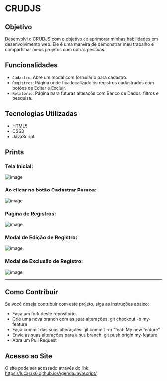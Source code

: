 # CRUDJS

## Objetivo
Desenvolvi o CRUDJS  com o objetivo de aprimorar minhas habilidades em desenvolvimento web. 
Ele é uma maneira de demonstrar meu trabalho e compartilhar meus projetos com outras pessoas.

## Funcionalidades
- `Cadastro`: Abre um modal com formulário para cadastro.
- `Registros`: Página onde fica localizado os registros cadastrados com botões de Editar e Excluir.
- `Relatório`: Página para futuras alteraçõs com Banco de Dados, filtros e pesquisa.


## Tecnologias Utilizadas
- HTML5
- CSS3
- JavaScript

## Prints

### Tela Inicial:
![image](https://github.com/Lucasrx6/CRUDJS/assets/86980974/3c6d64d6-b96a-4ce0-8413-ecd0fbef6ffe)


### Ao clicar no botão Cadastrar Pessoa:
![image](https://github.com/Lucasrx6/CRUDJS/assets/86980974/997d12e8-d53f-4b34-8416-5c2c2bd61177)


### Página de Registros:
![image](https://github.com/Lucasrx6/CRUDJS/assets/86980974/aaaaa38d-ebb6-42eb-b73c-d27c8fd3be68)


### Modal de Edição de Registro:
![image](https://github.com/Lucasrx6/CRUDJS/assets/86980974/98ad0673-ebc7-4788-93ec-657abb2fd98e)


### Modal de Exclusão de Registro:
![image](https://github.com/Lucasrx6/CRUDJS/assets/86980974/082b33a8-a235-4182-876c-45802055a507)


_______________________________________________

## Como Contribuir
Se você deseja contribuir com este projeto, siga as instruções abaixo:

- Faça um fork deste repositório.
- Crie uma nova branch com as suas alterações: git checkout -b my-feature
- Faça commit das suas alterações: git commit -m "feat: My new feature"
- Envie as suas alterações para a sua branch: git push origin my-feature
- Abra um Pull Request

## Acesso ao Site
O site pode ser acessado através do link: https://lucasrx6.github.io/AgendaJavascript/
